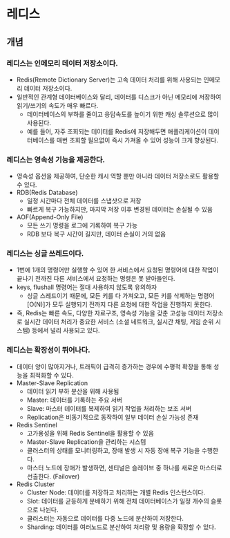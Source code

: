 # 레디스

## 개념

### 레디스는 인메모리 데이터 저장소이다.

- Redis(Remote Dictionary Server)는 고속 데이터 처리를 위해 사용되는 인메모리 데이터 저장소이다.
- 일반적인 관계형 데이터베이스와 달리, 데이터를 디스크가 아닌 메모리에 저장하여 읽기/쓰기의 속도가 매우 빠르다.
  - 데이터베이스의 부하를 줄이고 응답속도를 높이기 위한 캐싱 솔루션으로 많이 사용된다.
  - 예를 들어, 자주 조회되는 데이터를 Redis에 저장해두면 애플리케이션이 데이터베이스를 매번 조회할 필요없이 즉시 가져올 수 있어 성능이 크게 향상된다.

### 레디스는 영속성 기능을 제공한다.

- 영속성 옵션을 제공하여, 단순한 캐시 역할 뿐만 아니라 데이터 저장소로도 활용할 수 있다.
- RDB(Redis Database)
  - 일정 시간마다 전체 데이터를 스냅샷으로 저장
  - 빠르게 복구 가능하지만, 마지막 저장 이후 변경된 데이터는 손실될 수 있음
- AOF(Append-Only File)
  - 모든 쓰기 명령을 로그에 기록하여 복구 가능
  - RDB 보다 복구 시간이 길지만, 데이터 손실이 거의 없음

### 레디스는 싱글 쓰레드이다.

- 1번에 1개의 명령어만 실행할 수 있어 한 서비스에서 요청된 명령어에 대한 작업이 끝나기 전까진 다른 서비스에서 요청하는 명령은 못 받아들인다.
- keys, flushall 명령어는 절대 사용하지 않도록 유의하자
  - 싱글 스레드이기 때문에, 모든 키를 다 가져오고, 모든 키를 삭제하는 명령어[O(N)]가 모두 실행되기 전까지 다른 요청에 대한 작업을 진행하지 못한다.
- 즉, Redis는 빠른 속도, 다양한 자료구조, 영속성 기능을 갖춘 고성능 데이터 저장소로 실시간 데이터 처리가 중요한 서비스 (소셜 네트워크, 실시간 채팅, 게임 순위 시스템) 등에서 널리 사용되고 있다.

### 레디스는 확장성이 뛰어나다.

- 데이터 양이 많아지거나, 트래픽이 급격히 증가하는 경우에 수평적 확장을 통해 성능을 최적화할 수 있다.
- Master-Slave Replication
  - 데이터 읽기 부하 분산을 위해 사용됨
  - Master: 데이터를 기록하는 주요 서버
  - Slave: 마스터 데이터를 복제하여 읽기 작업을 처리하는 보조 서버
  - Replication은 비동기적으로 동작하여 일부 데이터 손실 가능성 존재
- Redis Sentinel
  - 고가용성을 위해 Redis Sentinel을 활용할 수 있음
  - Master-Slave Replication을 관리하는 시스템
  - 클러스터의 상태를 모니터링하고, 장애 발생 시 자동 장애 복구 기능을 수행한다.
  - 마스터 노드에 장애가 발생하면, 센티널은 슬레이브 중 하나를 새로운 마스터로 선출한다. (Failover)
- Redis Cluster
  - Cluster Node: 데이터를 저장하고 처리하는 개별 Redis 인스턴스이다.
  - Slot: 데이터를 균등하게 분배하기 위해 전체 데이터베이스가 일정 개수의 슬롯으로 나뉜다.
  - 클러스터는 자동으로 데이터를 다중 노드에 분산하여 저장한다.
  - Sharding: 데이터를 여러노드로 분산하여 처리량 및 용량을 확장할 수 있다.
